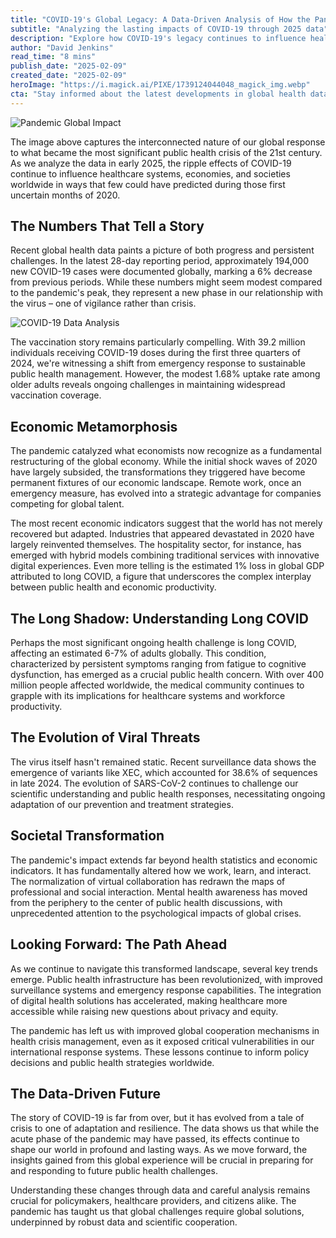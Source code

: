 ```yaml
---
title: "COVID-19's Global Legacy: A Data-Driven Analysis of How the Pandemic Reshaped Our World"
subtitle: "Analyzing the lasting impacts of COVID-19 through 2025 data"
description: "Explore how COVID-19's legacy continues to influence healthcare systems, economies, and societies around the world, as highlighted by data analysis in 2025. Uncover the pandemic's lasting impacts on public health, remote work, economic adaptation, and societal transformation."
author: "David Jenkins"
read_time: "8 mins"
publish_date: "2025-02-09"
created_date: "2025-02-09"
heroImage: "https://i.magick.ai/PIXE/1739124044048_magick_img.webp"
cta: "Stay informed about the latest developments in global health data and analysis - follow us on LinkedIn at MagickAI for regular insights into how we're tracking and responding to worldwide health challenges."
---
```


![Pandemic Global Impact](https://images.magick.ai/pandemic-global-impact.jpg)

The image above captures the interconnected nature of our global response to what became the most significant public health crisis of the 21st century. As we analyze the data in early 2025, the ripple effects of COVID-19 continue to influence healthcare systems, economies, and societies worldwide in ways that few could have predicted during those first uncertain months of 2020.

## The Numbers That Tell a Story

Recent global health data paints a picture of both progress and persistent challenges. In the latest 28-day reporting period, approximately 194,000 new COVID-19 cases were documented globally, marking a 6% decrease from previous periods. While these numbers might seem modest compared to the pandemic's peak, they represent a new phase in our relationship with the virus – one of vigilance rather than crisis.

![COVID-19 Data Analysis](https://i.magick.ai/PIXE/1739124044052_magick_img.webp)

The vaccination story remains particularly compelling. With 39.2 million individuals receiving COVID-19 doses during the first three quarters of 2024, we're witnessing a shift from emergency response to sustainable public health management. However, the modest 1.68% uptake rate among older adults reveals ongoing challenges in maintaining widespread vaccination coverage.

## Economic Metamorphosis

The pandemic catalyzed what economists now recognize as a fundamental restructuring of the global economy. While the initial shock waves of 2020 have largely subsided, the transformations they triggered have become permanent fixtures of our economic landscape. Remote work, once an emergency measure, has evolved into a strategic advantage for companies competing for global talent.

The most recent economic indicators suggest that the world has not merely recovered but adapted. Industries that appeared devastated in 2020 have largely reinvented themselves. The hospitality sector, for instance, has emerged with hybrid models combining traditional services with innovative digital experiences. Even more telling is the estimated 1% loss in global GDP attributed to long COVID, a figure that underscores the complex interplay between public health and economic productivity.

## The Long Shadow: Understanding Long COVID

Perhaps the most significant ongoing health challenge is long COVID, affecting an estimated 6-7% of adults globally. This condition, characterized by persistent symptoms ranging from fatigue to cognitive dysfunction, has emerged as a crucial public health concern. With over 400 million people affected worldwide, the medical community continues to grapple with its implications for healthcare systems and workforce productivity.

## The Evolution of Viral Threats

The virus itself hasn't remained static. Recent surveillance data shows the emergence of variants like XEC, which accounted for 38.6% of sequences in late 2024. The evolution of SARS-CoV-2 continues to challenge our scientific understanding and public health responses, necessitating ongoing adaptation of our prevention and treatment strategies.

## Societal Transformation

The pandemic's impact extends far beyond health statistics and economic indicators. It has fundamentally altered how we work, learn, and interact. The normalization of virtual collaboration has redrawn the maps of professional and social interaction. Mental health awareness has moved from the periphery to the center of public health discussions, with unprecedented attention to the psychological impacts of global crises.

## Looking Forward: The Path Ahead

As we continue to navigate this transformed landscape, several key trends emerge. Public health infrastructure has been revolutionized, with improved surveillance systems and emergency response capabilities. The integration of digital health solutions has accelerated, making healthcare more accessible while raising new questions about privacy and equity.

The pandemic has left us with improved global cooperation mechanisms in health crisis management, even as it exposed critical vulnerabilities in our international response systems. These lessons continue to inform policy decisions and public health strategies worldwide.

## The Data-Driven Future

The story of COVID-19 is far from over, but it has evolved from a tale of crisis to one of adaptation and resilience. The data shows us that while the acute phase of the pandemic may have passed, its effects continue to shape our world in profound and lasting ways. As we move forward, the insights gained from this global experience will be crucial in preparing for and responding to future public health challenges.

Understanding these changes through data and careful analysis remains crucial for policymakers, healthcare providers, and citizens alike. The pandemic has taught us that global challenges require global solutions, underpinned by robust data and scientific cooperation.
